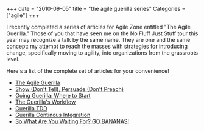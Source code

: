 +++
date = "2010-09-05"
title = "the agile guerilla series"
Categories = ["agile"]
+++

I recently completed a series of articles for Agile Zone entitled "The Agile Guerilla." Those of you that have seen me on the No Fluff Just Stuff tour this year may recognize a talk by the same name. They are one and the same concept: my attempt to reach the masses with strategies for introducing change, specifically moving to agility, into organizations from the grassroots level.

Here's a list of the complete set of articles for your convenience!



  * [The Agile Guerilla](http://agile.dzone.com/articles/agile-guerilla)
  * [Show (Don't Tell), Persuade (Don't Preach)](http://agile.dzone.com/articles/show-dont-tell-persuade-dont)
  * [Going Guerilla: Where to Start](http://agile.dzone.com/articles/going-guerilla-where-start)
  * [The Guerilla's Workflow](http://agile.dzone.com/articles/guerillas-workflow)
  * [Guerilla TDD ](http://agile.dzone.com/articles/guerilla-tdd)
  * [Guerilla Continous Integration](http://agile.dzone.com/articles/guerilla-continuous)
  * [So What Are You Waiting For? GO BANANAS!](http://agile.dzone.com/articles/so-what-are-you-waiting-go)

